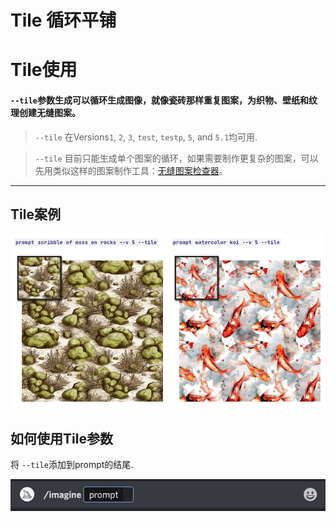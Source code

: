 # Tile 循环平铺

# Tile使用

#### `--tile`参数生成可以循环生成图像，就像瓷砖那样重复图案，为织物、壁纸和纹理创建无缝图案。

> `--tile` 在Versions`1`, `2`, `3`, `test`, `testp`, `5`, and `5.1`均可用.

> `--tile` 目前只能生成单个图案的循环，如果需要制作更复杂的图案，可以先用类似这样的图案制作工具：[无缝图案检查器](https://www.pycheung.com/checker/)。

------

## Tile案例

![tile](../images/base/tile/tile.png)

## 如何使用Tile参数

将 `--tile`添加到prompt的结尾.

![MJ_Parameter_Tile](../images/base/tile/MJ_Parameter_Tile.gif)